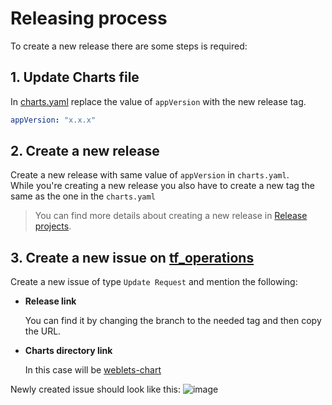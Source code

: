 # Releasing process

To create a new release there are some steps is required:

## 1. Update Charts file
In [charts.yaml](../weblets-chart/Chart.yaml) replace the value of `appVersion` with the new release tag.
  ````yaml
  appVersion: "x.x.x"
  ````
 
## 2. **Create a new release**
  Create a new release with same value of `appVersion` in `charts.yaml`.<br>
  While you're creating a new release you also have to create a new tag the same as the one in the `charts.yaml`
  
  > You can find more details about creating a new release in [Release projects](https://docs.github.com/en/repositories/releasing-projects-on-github/managing-releases-in-a-repository#creating-a-release).
  
## 3. **Create a new issue on [tf_operations](https://github.com/threefoldtech/tf_operations)**
  Create a new issue of type `Update Request` and mention the following: 
  - **Release link**
  
      You can find it by changing the branch to the needed tag and then copy the URL. 
  - **Charts directory link**
  
      In this case will be [weblets-chart](../weblets-chart/)

  Newly created issue should look like this:
  ![image](https://user-images.githubusercontent.com/62248851/210758782-1ff46374-9e4b-4e0d-a318-a7bf114022b1.png)


